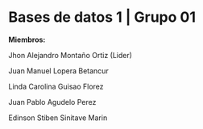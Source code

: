 # Bases de datos 1 | Grupo 01

**Miembros:**

Jhon Alejandro Montaño Ortiz (Lider)

Juan Manuel Lopera Betancur

Linda Carolina Guisao Florez

Juan Pablo Agudelo Perez

Edinson Stiben Sinitave Marin

